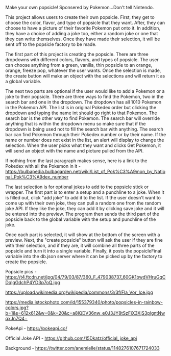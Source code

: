 Make your own popsicle!
Sponsered by Pokemon...Don't tell Nintendo.

This project allows users to create their own popsicle. First, they get to choose the color, flavor, and type of popsicle that they want. After, they can choose to have a picture of their favorite Pokemon put onto it. In addition, they have a choice of adding a joke too, either a random joke or one that they can write themselves. Once they have made their selection, it will be sent off to the popsicle factory to be made.

The first part of this project is creating the popsicle. There are three dropdowns with different colors, flavors, and types of popsicle. The user can choose anything from a green, vanilla, thin popsicle to an orange, orange, freeze pop, whatever the user wants. Once the selection is made, the create button will make an object with the selections and will return it as a global variable. 

The next two parts are optional if the user would like to add a Pokemon or a joke to their popsicle. There are three ways to find the Pokemon, two in the search bar and one in the dropdown. The dropdown has all 1010 Pokemon in the Pokemon API. The list is in original Pokedex order but clicking the dropdown and typing the name int should go right to that Pokemon. The search bar is the other way to find Pokemon. The search bar will override anything that is within the dropdown menu so make sure that if the dropdown is being used not to fill the search bar with anything. The search bar can find Pokemon through their Pokedex number or by their name. If the name or number does not exist in the list, an alert will display to change the selection. When the user picks what they want and clicks Get Pokemon, it will send an object with the name and picture pulled from the API. 

If nothing from the last paragraph makes sense, here is a link to the Pokedex with all the Pokemon in it - https://bulbapedia.bulbagarden.net/wiki/List_of_Pok%C3%A9mon_by_National_Pok%C3%A9dex_number

The last selection is for optional jokes to add to the popsicle stick or wrapper. The first part is to enter a setup and a punchline to a joke. When it is filled out, click "add joke" to add it to the list. If the user doesn't want to come up with their own joke, they can pull a random one from the random joke API.
If they like the joke, they can add it by clicking save joke and it will be entered into the preview. The program then sends the third part of the popsicle back to the global variable with the setup and punchline of the joke. 

Once each part is selected, it will show at the bottom of the screen with a preview. Next, the "create popsicle" button will ask the user if they are fine with their selection, and if they are, it will combine all three parts of the popsicle and turn it into a single variable. Finally, it posts the popsicleFinal variable into the db.json server where it can be picked up by the factory to create the popsicle.  


Popsicle pics -
https://t4.ftcdn.net/jpg/04/79/03/87/360_F_479038737_60GK1bwdVHruGqCDqlgGdchP4YD3p7oQ.jpg

https://upload.wikimedia.org/wikipedia/commons/3/3f/Fla_Vor_Ice.jpg

https://media.istockphoto.com/id/155379340/photo/popsicles-in-rainbow-colors.jpg?b=1&s=612x612&w=0&k=20&c=a8lQDV36nw_e0J3JY8tSzFiX3XjS3plgntNwqxJn7Q4=

PokeApi - https://pokeapi.co/

Official Joke API - https://github.com/15Dkatz/official_joke_api

Background - https://twitter.com/anemielle/status/1148276107671724033